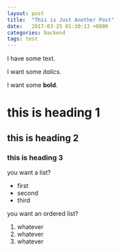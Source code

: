 ```yaml
---
layout: post
title:  "This is Just Another Post"
date:   2017-03-25 01:30:13 +0800
categories: backend
tags: test
---
```

I have some text.

I want some _italics_.

I want some **bold**.

# this is heading 1

## this is heading 2

### this is heading 3

you want a list?
* first
* second
* third

you want an ordered list?
1. whatever
1. whatever
1. whatever